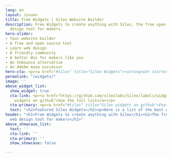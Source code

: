 ```yaml
---
lang: en
layout: issues
title: Free Widgets | Silex Website Builder
description: Free Widgets to create anything with Silex, the free open source web
  design tool for makers.
hero-slider:
- Your website builder
- A free and open source tool
- Learn web design
- A friendly community
- A better Wix for makers like you
- An Unbounce alternative
- An Adobe muse successor
hero-cta: <p><a href="#tiles" title="Silex Widgets"><strong>Get started!</strong></a></p>
permalink: "/widgets/"
image: ''
above_widget_list:
  show_widget: true
  cta-link: <p><a href="https://github.com/silexlabs/Silex/labels/widget" title="Silex
    widgets on github">See the full list</a></p>
  cta-primary: <p><a href="#tiles" title="Silex widgets on github">Featured widgets</a></p>
  text: "<h2>Featured Silex Widgets</h2><p>Here is a list of the best widgets</p>"
header: "<h1>Free Widgets to create anything with Silex</h1><h2>The free open source
  web design tool for makers</h2>"
above_showcase_list:
  text: ''
  cta-link: ''
  cta-primary: ''
  show_showcase: false

---
```

